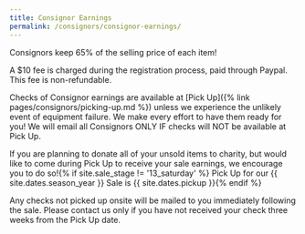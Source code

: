 ```yaml
---
title: Consignor Earnings
permalink: /consignors/consignor-earnings/
---
```


Consignors keep 65% of the selling price of each item!

A $10 fee is charged during the registration process, paid through Paypal. This fee is non-refundable.

Checks of Consignor earnings are available at [Pick Up]({% link pages/consignors/picking-up.md %}) unless we experience the unlikely event of equipment failure. We make every effort to have them ready for you! We will email all Consignors ONLY IF checks will NOT be available at Pick Up.

If you are planning to donate all of your unsold items to charity, but would like to come during Pick Up to receive your sale earnings, we encourage you to do so!{% if site.sale_stage != '13_saturday' %} Pick Up for our {{ site.dates.season_year }} Sale is {{ site.dates.pickup }}{% endif %}

Any checks not picked up onsite will be mailed to you immediately following the sale. Please contact us only if you have not received your check three weeks from the Pick Up date.
